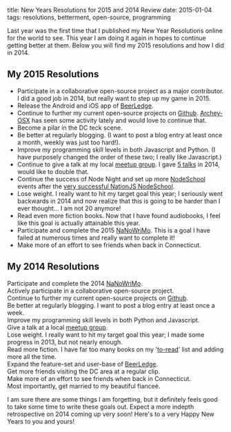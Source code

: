 title: New Years Resolutions for 2015 and 2014 Review
date: 2015-01-04
tags: resolutions, betterment, open-source, programming

Last year was the first time that I published my New Year Resolutions online for the world to see. This year I am doing it again in hopes to continue getting better at them. Below you will find my 2015 resolutions and how I did in 2014.

## My 2015 Resolutions

* Participate in a collaborative open-source project as a major contributor. I did a good job in 2014, but really want to step up my game in 2015.
* Release the Android and iOS app of [BeerLedge](https://www.beerledge.com/).
* Continue to further my current open-source projects on [Github](https://github.com/joshfinnie?tab=repositories). [Archey-OSX](https://github.com/joshfinnie/archey-osx) has seen some activity lately and would love to continue that.
* Become a pilar in the DC teck scene.
* Be better at regularly blogging. (I want to post a blog entry at least once a month, weekly was just too hard!).
* Improve my programming skill levels in both Javascript and Python. (I have purposely changed the order of these two; I really like Javascript.)
* Continue to give a talk at my local [meetup group](http://www.meetup.com/members/26710252/). I gave [5 talks](http://www.joshfinnie.com/talks/) in 2014, would like to double that.
* Continue the success of Node Night and set up more [NodeSchool](http://nodeschool.io/) events after the [very successful NationJS NodeSchool](http://www.joshfinnie.com/blog/nodeschool-at-nationjs-postmortem/).
* Lose weight. I really want to hit my target goal this year; I seriously went backwards in 2014 and now realize that this is going to be harder than I ever thought... I am not 20 anymore!
* Read even more fiction books. Now that I have found audiobooks, I feel like this goal is actually attainable this year.
* Participate and complete the 2015 [NaNoWriMo](http://nanowrimo.org/). This is a goal I have failed at numerous times and really want to complete it!
* Make more of an effort to see friends when back in Connecticut.


## My 2014 Resolutions

<span class="text-danger"><i class="fa fa-times fa-fw"></i> Participate and complete the 2014 [NaNoWriMo](http://nanowrimo.org/).</span><br>
<span class="text-success"><i class="fa fa-check fa-fw"></i> Actively participate in a collaborative open-source project.</span><br>
<span class="text-success"><i class="fa fa-check fa-fw"></i> Continue to further my current open-source projects on [Github](https://github.com/joshfinnie?tab=repositories).</span><br>
<span class="text-danger"><i class="fa fa-times fa-fw"></i> Be better at regularly blogging. I want to post a blog entry at least once a week.</span><br>
<span class="text-success"><i class="fa fa-check fa-fw"></i> Improve my programming skill levels in both Python and Javascript.</span><br>
<span class="text-success"><i class="fa fa-check fa-fw"></i> Give a talk at a local [meetup group](http://www.meetup.com/members/26710252/).</span><br>
<span class="text-danger"><i class="fa fa-times fa-fw"></i> Lose weight. I really want to hit my target goal this year; I made some progress in 2013, but not nearly enough.</span><br>
<span class="text-success"><i class="fa fa-check fa-fw"></i> Read more fiction. I have far too many books on my '[to-read](https://www.goodreads.com/review/list/2997659?shelf=to-read)' list and adding more all the time.</span><br>
<span class="text-danger"><i class="fa fa-times fa-fw"></i> Expand the feature-set and user-base of [BeerLedge](https://www.beerledge.com/).</span><br>
<span class="text-success"><i class="fa fa-check fa-fw"></i> Get more friends visiting the DC area at a regular clip.</span><br>
<span class="text-danger"><i class="fa fa-times fa-fw"></i> Make more of an effort to see friends when back in Connecticut.</span><br>
<span class="text-success"><i class="fa fa-check fa-fw"></i> Most importantly, get married to my beautiful fianceé.</span><br>

I am sure there are some things I am forgetting, but it definitely feels good to take some time to write these goals out. Expect a more indepth retrospective on 2014 coming up very soon! Here's to a very Happy New Years to you and yours!

